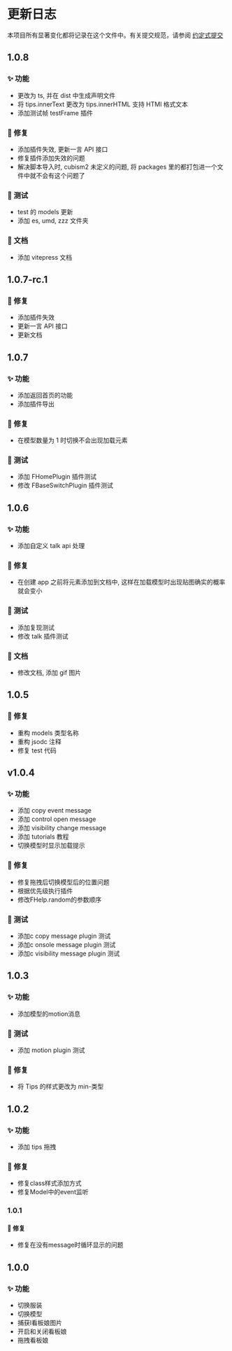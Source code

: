 # 更新日志

本项目所有显著变化都将记录在这个文件中。有关提交规范，请参阅 [约定式提交](https://www.conventionalcommits.org/zh-hans/v1.0.0/)

## 1.0.8

### ✨ 功能

+ 更改为 ts, 并在 dist 中生成声明文件
+ 将 tips.innerText 更改为 tips.innerHTML 支持 HTMl 格式文本
+ 添加测试帧 testFrame 插件

### 🐛 修复

+ 添加插件失效, 更新一言 API 接口
+ 修复插件添加失效的问题
+ 解决脚本导入时, cubism2 未定义的问题, 将 packages 里的都打包进一个文件中就不会有这个问题了

### 📌 测试

+ test 的 models 更新
+ 添加 es, umd, zzz 文件夹

### 📑 文档

+ 添加 vitepress 文档

## 1.0.7-rc.1

### 🐛 修复

+ 添加插件失效
+ 更新一言 API 接口
+ 更新文档

## 1.0.7

### ✨ 功能

+ 添加返回首页的功能
+ 添加插件导出

### 🐛 修复

+ 在模型数量为 1 时切换不会出现加载元素

### 📌 测试

+ 添加 FHomePlugin 插件测试
+ 修改 FBaseSwitchPlugin 插件测试

## 1.0.6

### ✨ 功能

+ 添加自定义 talk api 处理

### 🐛 修复

+ 在创建 app 之前将元素添加到文档中, 这样在加载模型时出现贴图确实的概率就会变小

### 📌 测试

+ 添加复现测试
+ 修改 talk 插件测试

### 📑 文档

+ 修改文档, 添加 gif 图片

## 1.0.5

### 🐛 修复

+ 重构 models 类型名称
+ 重构 jsodc 注释
+ 修复 test 代码

## v1.0.4

### ✨ 功能

+ 添加 copy event message
+ 添加 control open message
+ 添加 visibility change message
+ 添加 tutorials 教程
+ 切换模型时显示加载提示

### 🐛 修复

+ 修复拖拽后切换模型后的位置问题
+ 根据优先级执行插件
+ 修改FHelp.random的参数顺序

### 📌 测试

+ 添加c copy message plugin 测试
+ 添加c onsole message plugin 测试
+ 添加c visibility message plugin 测试

## 1.0.3

### ✨ 功能

+ 添加模型的motion消息

### 📌 测试

+ 添加 motion plugin 测试

### 🐛 修复

+ 将 Tips 的样式更改为 min-类型

## 1.0.2

### ✨ 功能

+ 添加 tips 拖拽

### 🐛 修复

+ 修复class样式添加方式
+ 修复Model中的event监听

### 1.0.1

#### 🐛 修复

+ 修复在没有message时循环显示的问题

## 1.0.0

### ✨ 功能

+ 切换服装
+ 切换模型
+ 捕获l看板娘图片
+ 开启和关闭看板娘
+ 拖拽看板娘
